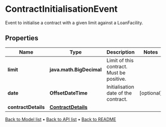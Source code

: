

# ContractInitialisationEvent

Event to initialise a contract with a given limit against a LoanFacility.

## Properties

| Name | Type | Description | Notes |
|------------ | ------------- | ------------- | -------------|
|**limit** | **java.math.BigDecimal** | Limit of this contract. Must be positive. |  |
|**date** | **OffsetDateTime** | Initialisation date of the contract. |  [optional] |
|**contractDetails** | [**ContractDetails**](ContractDetails.md) |  |  |



[Back to Model list](../README.md#documentation-for-models) &#8226; [Back to API list](../README.md#documentation-for-api-endpoints) &#8226; [Back to README](../README.md)


